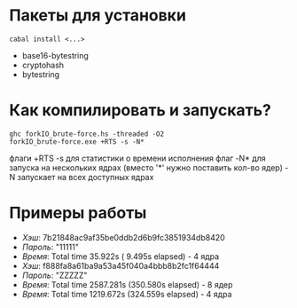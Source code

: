 # **Пакеты для установки**
    cabal install <...>
* base16-bytestring
* cryptohash
* bytestring
# **Как компилировать и запускать?**
    ghc forkIO_brute-force.hs -threaded -O2
    forkIO_brute-force.exe +RTS -s -N*
флаги +RTS -s для статистики о времени исполнения
флаг -N* для запуска на нескольких ядрах (вместо '*' нужно поставить кол-во ядер)
-N запускает на всех доступных ядрах

# **Примеры работы**
* *Хэш*: 7b21848ac9af35be0ddb2d6b9fc3851934db8420
 * *Пароль*: "11111"        
 * *Время*: Total   time   35.922s  (  9.495s elapsed) - 4 ядра
* *Хэш*: f888fa8a61ba9a53a45f040a4bbb8b2fc1f64444
 * *Пароль*: "ZZZZZ"                                                             
 * *Время*: Total   time  2587.281s  (350.580s elapsed) - 8 ядер
 * *Время*: Total   time  1219.672s  (324.559s elapsed) - 4 ядра
